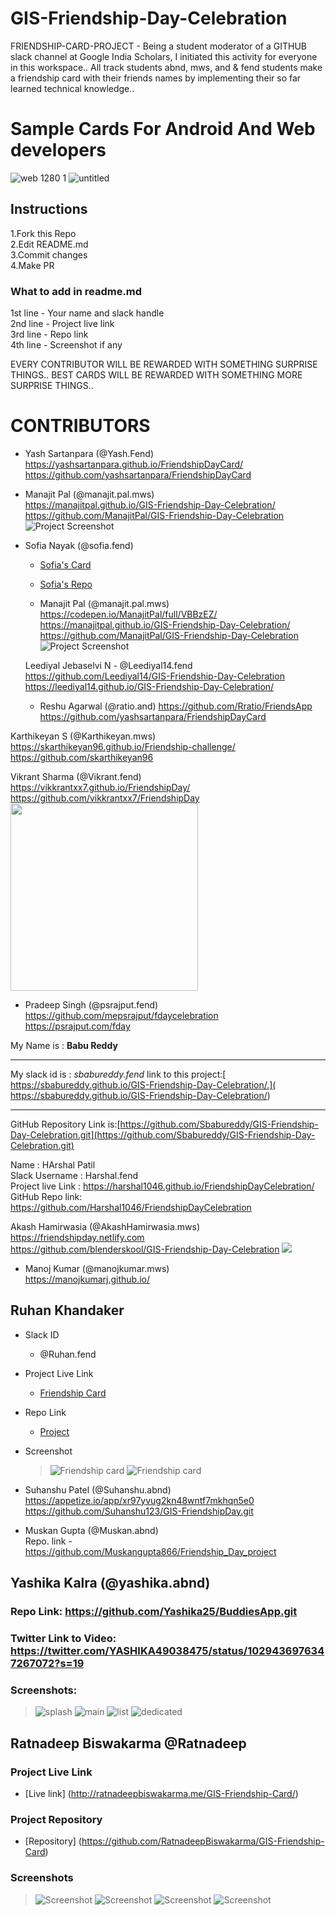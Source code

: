 # GIS-Friendship-Day-Celebration
FRIENDSHIP-CARD-PROJECT - Being a student moderator of a GITHUB slack channel at Google India Scholars, I initiated this activity for everyone in this workspace.. All track students abnd, mws, and & fend students make a friendship card with their friends names by implementing their so far learned technical knowledge..
# Sample Cards For Android And Web developers
![web 1280 1](https://user-images.githubusercontent.com/37589556/43626817-222ec4da-9711-11e8-94a1-3f878c427656.png)
![untitled](https://user-images.githubusercontent.com/37589556/43626819-22d17e64-9711-11e8-8d41-9e57c241b842.png)
## Instructions 
1.Fork this Repo <br/>
2.Edit README.md <br/>
3.Commit changes <br/> 
4.Make PR <br/>

### What to add in readme.md
1st line - Your name and slack handle <br/>
2nd line - Project live link <br/>
3rd line - Repo link <br/>
4th line - Screenshot if any <br/>

EVERY CONTRIBUTOR WILL BE REWARDED WITH SOMETHING SURPRISE THINGS..
BEST CARDS WILL BE REWARDED WITH SOMETHING MORE SURPRISE THINGS..
 
# CONTRIBUTORS 

* Yash Sartanpara (@Yash.Fend) <br/>
  https://yashsartanpara.github.io/FriendshipDayCard/ <br/>
  https://github.com/yashsartanpara/FriendshipDayCard <br/>


* Manajit Pal (@manajit.pal.mws) <br/>
  https://manajitpal.github.io/GIS-Friendship-Day-Celebration/<br/>
  https://github.com/ManajitPal/GIS-Friendship-Day-Celebration<br/>
  ![Project Screenshot](https://github.com/ManajitPal/GIS-Friendship-Day-Celebration/raw/master/screenshot.png)
  
 
* Sofia Nayak (@sofia.fend) 
   * [Sofia's Card](https://nayaksofia.github.io/GIS-Friendship-Day-Celebration/) 
   * [Sofia's Repo](https://github.com/nayaksofia/GIS-Friendship-Day-Celebration)
   
   * Manajit Pal (@manajit.pal.mws) <br/>
  https://codepen.io/ManajitPal/full/VBBzEZ/<br/>
  https://manajitpal.github.io/GIS-Friendship-Day-Celebration/<br/>
  https://github.com/ManajitPal/GIS-Friendship-Day-Celebration<br/>
  ![Project Screenshot](https://github.com/ManajitPal/GIS-Friendship-Day-Celebration/raw/master/screenshot.png)
  
  Leediyal Jebaselvi N - @Leediyal14.fend
  https://github.com/Leediyal14/GIS-Friendship-Day-Celebration 
  https://leediyal14.github.io/GIS-Friendship-Day-Celebration/ 
  
  * Reshu Agarwal (@ratio.and)
https://github.com/Rratio/FriendsApp
https://github.com/yashsartanpara/FriendshipDayCard <br/>

Karthikeyan S (@Karthikeyan.mws) <br />
  https://skarthikeyan96.github.io/Friendship-challenge/ <br />
  https://github.com/skarthikeyan96 <br />
  
   Vikrant Sharma (@Vikrant.fend) <br/>
  https://vikkrantxx7.github.io/FriendshipDay/ <br/>
  https://github.com/vikkrantxx7/FriendshipDay <br/>
  <img src="https://github.com/vikkrantxx7/FriendshipDay/blob/master/img/Screenshot.jpg" width="300"/>
  
  * Pradeep Singh (@psrajput.fend) <br/>
  https://github.com/mepsrajput/fdaycelebration <br/>
  https://psrajput.com/fday <br/>
  
  My Name is : **Babu Reddy**
****
My slack id is : _sbabureddy.fend_
 link to this project:[ https://sbabureddy.github.io/GIS-Friendship-Day-Celebration/.]( https://sbabureddy.github.io/GIS-Friendship-Day-Celebration/)
****
GitHub Repository Link is:[https://github.com/Sbabureddy/GIS-Friendship-Day-Celebration.git](https://github.com/Sbabureddy/GIS-Friendship-Day-Celebration.git)

Name : HArshal Patil <br>
 Slack Username : Harshal.fend <br>
 Project live Link : https://harshal1046.github.io/FriendshipDayCelebration/ <br>
 GitHub Repo link: https://github.com/Harshal1046/FriendshipDayCelebration <br> 
 
 Akash Hamirwasia (@AkashHamirwasia.mws)  
  https://friendshipday.netlify.com  
  https://github.com/blenderskool/GIS-Friendship-Day-Celebration
   ![](https://friendshipday.netlify.com/screenshots/screen-1.png)
   
   * Manoj Kumar (@manojkumar.mws)<br/>
  https://manojkumarj.github.io/
  
  ## Ruhan Khandaker
* Slack ID
  - @Ruhan.fend
* Project Live Link
  - [Friendship Card](https://ruhanrk.github.io/friendship/)
* Repo Link
  - [Project](https://github.com/RuhanRK/friendship)
* Screenshot
  > ![Friendship card](https://github.com/RuhanRK/friendship/blob/master/Capture1.PNG)
  > ![Friendship card](https://github.com/RuhanRK/friendship/blob/master/capture2.png)
 
 * Suhanshu Patel (@Suhanshu.abnd) <br/>
  https://appetize.io/app/xr97yvug2kn48wntf7mkhqn5e0 <br/>
  https://github.com/Suhanshu123/GIS-FriendshipDay.git <br/>


* Muskan Gupta (@Muskan.abnd) <br/>
 Repo. link - https://github.com/Muskangupta866/Friendship_Day_project <br/>
 
 
 ## Yashika Kalra (@yashika.abnd) <br/>
 ### Repo Link: https://github.com/Yashika25/BuddiesApp.git <br/>
 ### Twitter Link to Video: https://twitter.com/YASHIKA49038475/status/1029436976347267072?s=19<br/>
 ### Screenshots:<br/>
> ![splash](https://user-images.githubusercontent.com/39722898/44111947-69ac94c2-a021-11e8-839c-c0b9642b369b.jpeg)
> ![main](https://user-images.githubusercontent.com/39722898/44111960-6f109954-a021-11e8-82ff-ac22c906bf45.jpeg)
> ![list](https://user-images.githubusercontent.com/39722898/44111970-737f15a6-a021-11e8-9a52-9c21ff9f1a14.jpeg)
> ![dedicated](https://user-images.githubusercontent.com/39722898/44111982-7bf489b4-a021-11e8-8da1-391e2f53a569.jpeg)
 
 ## Ratnadeep Biswakarma @Ratnadeep
 ### Project Live Link
 - [Live link] (http://ratnadeepbiswakarma.me/GIS-Friendship-Card/)
 ### Project Repository
 - [Repository] (https://github.com/RatnadeepBiswakarma/GIS-Friendship-Card)
 ### Screenshots
 > ![Screenshot](https://github.com/RatnadeepBiswakarma/GIS-Friendship-Card/blob/master/img/Screenshot/Screenshot1.png)
> ![Screenshot](https://github.com/RatnadeepBiswakarma/GIS-Friendship-Card/blob/master/img/Screenshot/Screenshot2.png)
> ![Screenshot](https://github.com/RatnadeepBiswakarma/GIS-Friendship-Card/blob/master/img/Screenshot/Screenshot3.png)
> ![Screenshot](https://github.com/RatnadeepBiswakarma/GIS-Friendship-Card/blob/master/img/Screenshot/Screenshot4.png)
 
